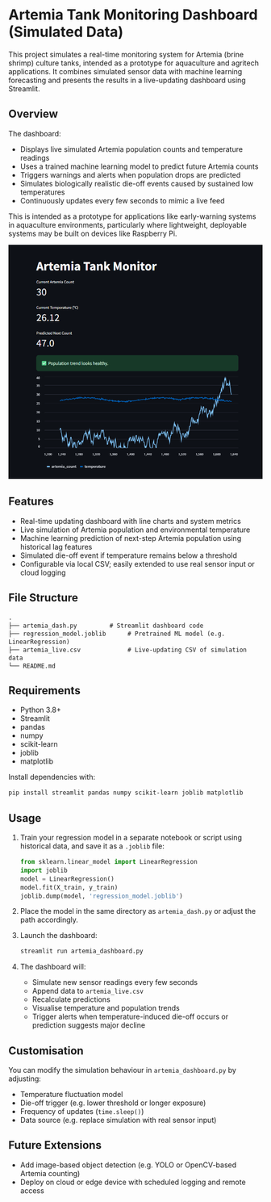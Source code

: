 # Artemia Tank Monitoring Dashboard (Simulated Data)

This project simulates a real-time monitoring system for Artemia (brine shrimp) culture tanks, intended as a prototype for aquaculture and agritech applications. It combines simulated sensor data with machine learning forecasting and presents the results in a live-updating dashboard using Streamlit.

## Overview

The dashboard:

- Displays live simulated Artemia population counts and temperature readings
- Uses a trained machine learning model to predict future Artemia counts
- Triggers warnings and alerts when population drops are predicted
- Simulates biologically realistic die-off events caused by sustained low temperatures
- Continuously updates every few seconds to mimic a live feed

This is intended as a prototype for applications like early-warning systems in aquaculture environments, particularly where lightweight, deployable systems may be built on devices like Raspberry Pi.

![dashboard](https://github.com/trow-land/Data-Science/blob/main/Artemia_count_dashboard/images/dashboard_snapshot.png)

## Features

- Real-time updating dashboard with line charts and system metrics
- Live simulation of Artemia population and environmental temperature
- Machine learning prediction of next-step Artemia population using historical lag features
- Simulated die-off event if temperature remains below a threshold
- Configurable via local CSV; easily extended to use real sensor input or cloud logging

## File Structure

```
.
├── artemia_dash.py         # Streamlit dashboard code
├── regression_model.joblib      # Pretrained ML model (e.g. LinearRegression)
├── artemia_live.csv             # Live-updating CSV of simulation data
└── README.md
```

## Requirements

- Python 3.8+
- Streamlit
- pandas
- numpy
- scikit-learn
- joblib
- matplotlib

Install dependencies with:

```bash
pip install streamlit pandas numpy scikit-learn joblib matplotlib
```

## Usage

1. Train your regression model in a separate notebook or script using historical data, and save it as a `.joblib` file:

   ```python
   from sklearn.linear_model import LinearRegression
   import joblib
   model = LinearRegression()
   model.fit(X_train, y_train)
   joblib.dump(model, 'regression_model.joblib')
   ```

2. Place the model in the same directory as `artemia_dash.py` or adjust the path accordingly.

3. Launch the dashboard:

   ```bash
   streamlit run artemia_dashboard.py
   ```

4. The dashboard will:

   - Simulate new sensor readings every few seconds
   - Append data to `artemia_live.csv`
   - Recalculate predictions
   - Visualise temperature and population trends
   - Trigger alerts when temperature-induced die-off occurs or prediction suggests major decline

## Customisation

You can modify the simulation behaviour in `artemia_dashboard.py` by adjusting:

- Temperature fluctuation model
- Die-off trigger (e.g. lower threshold or longer exposure)
- Frequency of updates (`time.sleep()`)
- Data source (e.g. replace simulation with real sensor input)

## Future Extensions

- Add image-based object detection (e.g. YOLO or OpenCV-based Artemia counting)
- Deploy on cloud or edge device with scheduled logging and remote access
